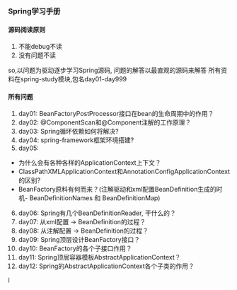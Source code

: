 ### Spring学习手册
#### 源码阅读原则
1. 不能debug不读
2. 没有问题不读

so,以问题为驱动逐步学习Spring源码, 问题的解答以最直观的源码来解答
所有资料在spring-study模块,包名day01-day999

#### 所有问题
1. day01: BeanFactoryPostProcessor接口在bean的生命周期中的作用？
2. day02: @ComponentScan和@Component注解的工作原理？
3. day03: Spring循环依赖如何将解决?
4. day04: spring-framework框架环境搭建?
5. day05: 
- 为什么会有各种各样的ApplicationContext上下文？
- ClassPathXMLApplicationContext和AnnotationConfigApplicationContext的区别?
- BeanFactory原料有何而来？(注解驱动和xml配置BeanDefinition生成的时机- BeanDefinitionNames 和 BeanDefinitionMap)
6. day06: Spring有几个BeanDefinitionReader, 干什么的？
7. day07: 从xml配置 -> BeanDefinition的过程？
8. day08: 从注解配置 -> BeanDefinition的过程？
9. day09: Spring顶层设计BeanFactory接口？
10. day10: BeanFactory的各个子接口作用？ 
11. day11: Spring顶层容器模板AbstractApplicationContext？
12. day12: Spring的AbstractApplicationContext各个子类的作用？








l